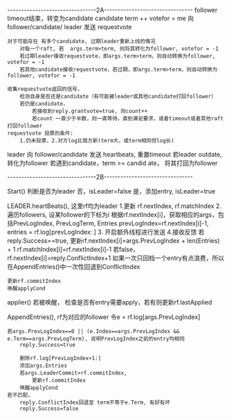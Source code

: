 
--------------------------------2A--------------------------------
follower
timeout结束，转变为candidate
candidate
term ++ 
votefor = me
向follower/candidate/ leader 发送 requestvote

	对于可能存在 有多个candidate, 过期leader重新上线的情况
		对每一个raft, 若  args.term>term, 则将其转化为follower, votefor = -1
		若过期leader接收requestvote，即args.term>term，则自动转换为follower, votefor = -1
		若其他candidate接收requestvote，若过期，即args.term>term，则自动转换为follower, votefor = -1

	收集requestvote返回的信号，
		检测自身是否还是candidate（有可能被leader或其他candidate打回follower）
		若仍是candidate，
			若接收到reply.grantvote=true, 则count++
			若count 一直少于半数，则一直等待，直到满足要求，或者timeout或者其他raft打回follower
	requestvote 投票的条件:
		1.仍未投票，2.对方log比我方新(term大，或term相同但log长)

leader 
向 follower/candidate 发送 heartbeats, 重置timeout
	若leader outdate, 转化为follower
	若遇到candidate，term >= candid
ate， 将其打回为follower

--------------------------------2B--------------------------------

Start() 
判断是否为leader
	否，isLeader=false
	是，添加entry, isLeader=true


LEADER.heartBeats(), 这里rf均为leader
1.更新 rf.nextIndex,  rf.matchIndex
2.遍历followers, 设某follower的下标为i
	根据rf.nextIndex[i]，获取相应的args，包括PrevLogIndex, PrevLogTerm, Entries
	prevLogIndex=rf.nextIndex[i]-1, entries = rf.log[prevLogIndex: ]
3. 开启额外线程进行发送
4.接收反馈
	若reply.Success==true, 
		更新rf.nextIndex[i]=args.PrevLogIndex + len(Entries) + 1
		rf.matchIndex[i]=rf.nextIndex[i]-1
	若false，
		rf.nextIndex[i]=reply.ConflictIndex+1
		如果一次只回档一个entry有点浪费，所以在AppendEntries()中一次性回退到ConflictIndex
	
	更新rf.commitIndex
	唤醒applyCond

applier()
	若被唤醒， 检查是否有entry需要apply，若有则更新rf.lastApplied

AppendEntries(), rf为对应的follower
	令e = rf.log[args.PrevLogIndex]
	
	若args.PrevLogIndex==0 || (e.Index==args.PrevLogIndex && e.Term==args.PrevLogTerm), 说明PrevLogIndex之前的entry均相同
		reply.Success=true

		删除rf.log[PrevLogIndex+1:]
		添加args.Entries
		若args.LeaderCommit>rf.commitIndex,
			更新rf.commitIndex
		唤醒applyCond
	若不匹配，
		reply.ConflictIndex回退至 term不等于e.Term, 有好有坏	
		reply.Success=false

		
